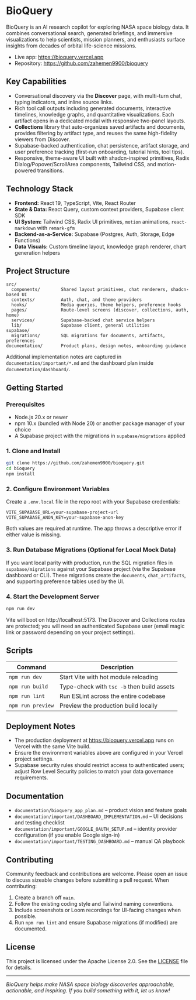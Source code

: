 # BioQuery

BioQuery is an AI research copilot for exploring NASA space biology data. It combines conversational search, generated briefings, and immersive visualizations to help scientists, mission planners, and enthusiasts surface insights from decades of orbital life-science missions.

- Live app: https://bioquery.vercel.app
- Repository: https://github.com/zahemen9900/bioquery

## Key Capabilities

- Conversational discovery via the **Discover** page, with multi-turn chat, typing indicators, and inline source links.
- Rich tool call outputs including generated documents, interactive timelines, knowledge graphs, and quantitative visualizations. Each artifact opens in a dedicated modal with responsive two-panel layouts.
- **Collections** library that auto-organizes saved artifacts and documents, provides filtering by artifact type, and reuses the same high-fidelity viewers from Discover.
- Supabase-backed authentication, chat persistence, artifact storage, and user preference tracking (first-run onboarding, tutorial hints, tool tips).
- Responsive, theme-aware UI built with shadcn-inspired primitives, Radix Dialog/Popover/ScrollArea components, Tailwind CSS, and motion-powered transitions.

## Technology Stack

- **Frontend:** React 19, TypeScript, Vite, React Router
- **State & Data:** React Query, custom context providers, Supabase client SDK
- **UI System:** Tailwind CSS, Radix UI primitives, `motion` animations, `react-markdown` with `remark-gfm`
- **Backend-as-a-Service:** Supabase (Postgres, Auth, Storage, Edge Functions)
- **Data Visuals:** Custom timeline layout, knowledge graph renderer, chart generation helpers

## Project Structure

```
src/
  components/        Shared layout primitives, chat renderers, shadcn-based UI
  contexts/          Auth, chat, and theme providers
  hooks/             Media queries, theme helpers, preference hooks
  pages/             Route-level screens (discover, collections, auth, home)
  services/          Supabase-backed chat service helpers
  lib/               Supabase client, general utilities
supabase/
  migrations/        SQL migrations for documents, artifacts, preferences
documentation/       Product plans, design notes, onboarding guidance
```

Additional implementation notes are captured in `documentation/important/*.md` and the dashboard plan inside `documentation/dashboard/`.

## Getting Started

### Prerequisites

- Node.js 20.x or newer
- npm 10.x (bundled with Node 20) or another package manager of your choice
- A Supabase project with the migrations in `supabase/migrations` applied

### 1. Clone and Install

```bash
git clone https://github.com/zahemen9900/bioquery.git
cd bioquery
npm install
```

### 2. Configure Environment Variables

Create a `.env.local` file in the repo root with your Supabase credentials:

```
VITE_SUPABASE_URL=your-supabase-project-url
VITE_SUPABASE_ANON_KEY=your-supabase-anon-key
```

Both values are required at runtime. The app throws a descriptive error if either value is missing.

### 3. Run Database Migrations (Optional for Local Mock Data)

If you want local parity with production, run the SQL migration files in `supabase/migrations` against your Supabase project (via the Supabase dashboard or CLI). These migrations create the `documents`, `chat_artifacts`, and supporting preference tables used by the UI.

### 4. Start the Development Server

```bash
npm run dev
```

Vite will boot on http://localhost:5173. The Discover and Collections routes are protected; you will need an authenticated Supabase user (email magic link or password depending on your project settings).

## Scripts

| Command           | Description                                |
|-------------------|--------------------------------------------|
| `npm run dev`     | Start Vite with hot module reloading       |
| `npm run build`   | Type-check with `tsc -b` then build assets |
| `npm run lint`    | Run ESLint across the entire codebase      |
| `npm run preview` | Preview the production build locally       |

## Deployment Notes

- The production deployment at https://bioquery.vercel.app runs on Vercel with the same Vite build.
- Ensure the environment variables above are configured in your Vercel project settings.
- Supabase security rules should restrict access to authenticated users; adjust Row Level Security policies to match your data governance requirements.

## Documentation

- `documentation/bioquery_app_plan.md` – product vision and feature goals
- `documentation/important/DASHBOARD_IMPLEMENTATION.md` – UI decisions and testing checklist
- `documentation/important/GOOGLE_OAUTH_SETUP.md` – identity provider configuration (if you enable Google sign-in)
- `documentation/important/TESTING_DASHBOARD.md` – manual QA playbook

## Contributing

Community feedback and contributions are welcome. Please open an issue to discuss sizeable changes before submitting a pull request. When contributing:

1. Create a branch off `main`.
2. Follow the existing coding style and Tailwind naming conventions.
3. Include screenshots or Loom recordings for UI-facing changes when possible.
4. Run `npm run lint` and ensure Supabase migrations (if modified) are documented.

## License

This project is licensed under the Apache License 2.0. See the [LICENSE](./LICENSE) file for details.

---

_BioQuery helps make NASA space biology discoveries approachable, actionable, and inspiring. If you build something with it, let us know!_
